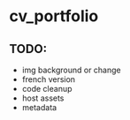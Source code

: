 # cv_portfolio

## TODO:
- img background or change
- french version
- code cleanup
- host assets
- metadata